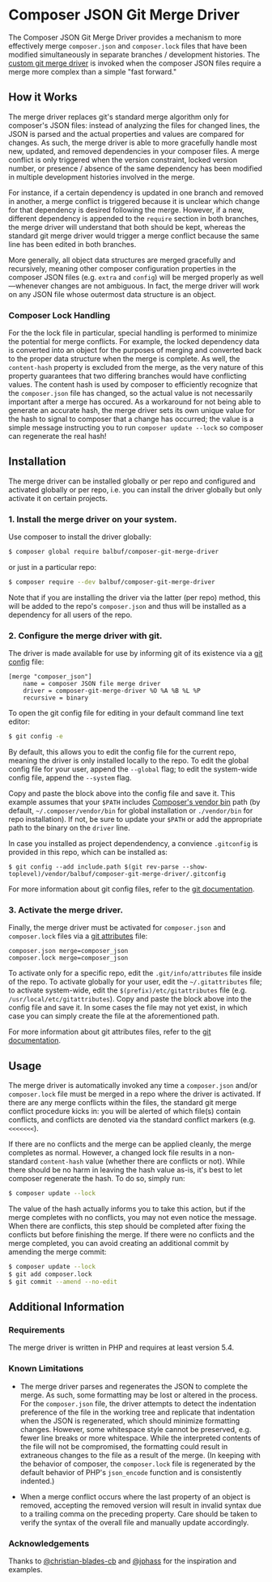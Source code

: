 # Composer JSON Git Merge Driver

The Composer JSON Git Merge Driver provides a mechanism to more effectively merge
`composer.json` and `composer.lock` files that have been modified simultaneously
in separate branches / development histories. The [custom git merge driver][merge driver]
is invoked when the composer JSON files require a merge more complex than a
simple "fast forward."

## How it Works

The merge driver replaces git's standard merge algorithm only for composer's JSON files:
instead of analyzing the files for changed lines, the JSON is parsed and the actual properties
and values are compared for changes. As such, the merge driver is able to more gracefully
handle most new, updated, and removed dependencies in your composer files. A merge conflict
is only triggered when the version constraint, locked version number, or presence / absence
of the same dependency has been modified in multiple development histories involved in the
merge.

For instance, if a certain dependency is updated in one branch and removed in another,
a merge conflict is triggered because it is unclear which change for that dependency is
desired following the merge. However, if a new, different dependency is appended to the
`require` section in both branches, the merge driver will understand that both should
be kept, whereas the standard git merge driver would trigger a merge conflict because
the same line has been edited in both branches.

More generally, all object data structures are merged gracefully and recursively, meaning
other composer configuration properties in the composer JSON files (e.g. `extra` and
`config`) will be merged properly as well&mdash;whenever changes are not ambiguous. In fact,
the merge driver will work on any JSON file whose outermost data structure is an object.

### Composer Lock Handling

For the the lock file in particular, special handling is performed to minimize the potential
for merge conflicts. For example, the locked dependency data is converted into an object
for the purposes of merging and converted back to the proper data structure when the merge
is complete. As well, the `content-hash` property is excluded from the merge, as the very
nature of this property guarantees that two differing branches would have conflicting values.
The content hash is used by composer to efficiently recognize that the `composer.json` file
has changed, so the actual value is not necessarily important after a merge has occured.
As a workaround for not being able to generate an accurate hash, the merge driver sets its
own unique value for the hash to signal to composer that a change has occurred; the value is
a simple message instructing you to run `composer update --lock` so composer can regenerate
the real hash!

[merge driver]: https://git-scm.com/docs/gitattributes#_defining_a_custom_merge_driver

## Installation

The merge driver can be installed globally or per repo and configured and activated globally or per repo,
i.e. you can install the driver globally but only activate it on certain projects.

### 1. Install the merge driver on your system.

Use composer to install the driver globally:

```sh
$ composer global require balbuf/composer-git-merge-driver
```

or just in a particular repo:

```sh
$ composer require --dev balbuf/composer-git-merge-driver
```

Note that if you are installing the driver via the latter (per repo) method, this will be added
to the repo's `composer.json` and thus will be installed as a dependency for all users of the repo.

### 2. Configure the merge driver with git.

The driver is made available for use by informing git of its existence via a [git config][git config] file:

```
[merge "composer_json"]
    name = composer JSON file merge driver
    driver = composer-git-merge-driver %O %A %B %L %P
    recursive = binary
```

To open the git config file for editing in your default command line text editor:

```sh
$ git config -e
```

By default, this allows you to edit the config file for the current repo, meaning the driver
is only installed locally to the repo. To edit the global config file for your user, append the
`--global` flag; to edit the system-wide config file, append the `--system` flag.

Copy and paste the block above into the config file and save it. This example assumes that your `$PATH`
includes [Composer's vendor bin][vendor bin] path (by default, `~/.composer/vendor/bin` for global
installation or `./vendor/bin` for repo installation). If not, be sure to update your `$PATH` or
add the appropriate path to the binary on the `driver` line.

In case you installed as project dependendency,
a convience `.gitconfig` is provided in this repo, which can be installed as:
```
$ git config --add include.path $(git rev-parse --show-toplevel)/vendor/balbuf/composer-git-merge-driver/.gitconfig
```

For more information about git config files, refer to the [git documentation][git config].

[git config]: https://git-scm.com/docs/git-config
[vendor bin]: https://getcomposer.org/doc/articles/vendor-binaries.md#can-vendor-binaries-be-installed-somewhere-other-than-vendor-bin-

### 3. Activate the merge driver.

Finally, the merge driver must be activated for `composer.json` and `composer.lock` files via
a [git attributes][git attributes] file:

```
composer.json merge=composer_json
composer.lock merge=composer_json
```

To activate only for a specific repo, edit the `.git/info/attributes` file inside of the repo.
To activate globally for your user, edit the `~/.gitattributes` file; to activate system-wide,
edit the `$(prefix)/etc/gitattributes` file (e.g. `/usr/local/etc/gitattributes`). Copy and
paste the block above into the config file and save it. In some cases the file may not yet exist,
in which case you can simply create the file at the aforementioned path.

For more information about git attributes files, refer to the [git documentation][git attributes].

[git attributes]: https://git-scm.com/docs/gitattributes

## Usage

The merge driver is automatically invoked any time a `composer.json` and/or `composer.lock` file
must be merged in a repo where the driver is activated. If there are any merge conflicts within
the files, the standard git merge conflict procedure kicks in: you will be alerted of which file(s)
contain conflicts, and conflicts are denoted via the standard conflict markers (e.g. `<<<<<<<`).

If there are no conflicts and the merge can be applied cleanly, the merge completes as normal.
However, a changed lock file results in a non-standard `content-hash` value (whether there are
conflicts or not). While there should be no harm in leaving the hash value as-is, it's best to
let composer regenerate the hash. To do so, simply run:

```sh
$ composer update --lock
```

The value of the hash actually informs you to take this action, but if the merge completes with
no conflicts, you may not even notice the message. When there are conflicts, this step should
be completed after fixing the conflicts but before finishing the merge. If there were no conflicts
and the merge completed, you can avoid creating an additional commit by amending the merge commit:

```sh
$ composer update --lock
$ git add composer.lock
$ git commit --amend --no-edit
```

## Additional Information

### Requirements

The merge driver is written in PHP and requires at least version 5.4.

### Known Limitations

- The merge driver parses and regenerates the JSON to complete the merge. As such, some formatting
may be lost or altered in the process. For the `composer.json` file, the driver attempts to detect
the indentation preference of the file in the working tree and replicate that indentation when
the JSON is regenerated, which should minimize formatting changes. However, some whitespace style
cannot be preserved, e.g. fewer line breaks or more whitespace. While the interpreted contents
of the file will not be compromised, the formatting could result in extraneous changes to the file
as a result of the merge. (In keeping with the behavior of composer, the `composer.lock` file is
regenerated by the default behavior of PHP's `json_encode` function and is consistently indented.)

- When a merge conflict occurs where the last property of an object is removed, accepting the removed
version will result in invalid syntax due to a trailing comma on the preceding property. Care should
be taken to verify the syntax of the overall file and manually update accordingly.

### Acknowledgements

Thanks to [@christian-blades-cb](https://gist.github.com/christian-blades-cb/f75ec813f15393498b6c)
and [@jphass](https://gist.github.com/jphaas/ad7823b3469aac112a52) for the inspiration and examples.
